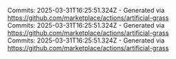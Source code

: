 Commits: 2025-03-31T16:25:51.324Z - Generated via https://github.com/marketplace/actions/artificial-grass
<br>
Commits: 2025-03-31T16:25:51.324Z - Generated via https://github.com/marketplace/actions/artificial-grass
<br>
Commits: 2025-03-31T16:25:51.324Z - Generated via https://github.com/marketplace/actions/artificial-grass
<br>
